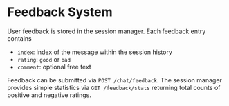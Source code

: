 # Feedback System

User feedback is stored in the session manager. Each feedback entry contains

- `index`: index of the message within the session history
- `rating`: `good` or `bad`
- `comment`: optional free text

Feedback can be submitted via `POST /chat/feedback`. The session manager
provides simple statistics via `GET /feedback/stats` returning total counts
of positive and negative ratings.
